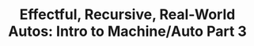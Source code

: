 ---
title: ! 'Effectful, Recursive, Real-World Autos: Intro to Machine/Auto Part 3'
url: http://blog.jle.im/entry/effectful-recursive-real-world-autos-intro-to-machine
authors:
- Justin Le
type: article
tags:
- arrows
libraries:
- auto
doHaskell-type: blog post
dohaskell-year: 2015
---